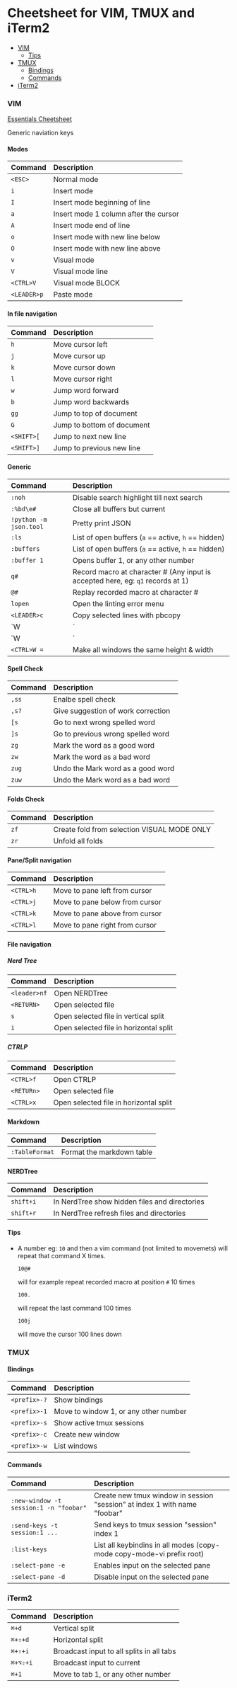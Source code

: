 Cheetsheet for VIM, TMUX and iTerm2
===

* [VIM](#vim)
  * [Tips](#tips)
* [TMUX](#tmux)
  * [Bindings](#bindings)
  * [Commands](#commands)
* [iTerm2](#iterm2)

### VIM
[Essentials Cheetsheet](https://vimsheet.com)

Generic naviation keys
#### Modes
| Command             | Description                                       |
|:--------------------|:--------------------------------------------------|
| `<ESC>`             | Normal mode                                       |
| `i`                 | Insert mode                                       |
| `I`                 | Insert mode beginning of line                     |
| `a`                 | Insert mode 1 column after the cursor             |
| `A`                 | Insert mode end of line                           |
| `o`                 | Insert mode with new line below                   |
| `O`                 | Insert mode with new line above                   |
| `v`                 | Visual mode                                       |
| `V`                 | Visual mode line                                  |
| `<CTRL>V`           | Visual mode BLOCK                                 |
| `<LEADER>p`         | Paste mode                                        |

#### In file navigation
| Command         | Description                                           |
|:----------------|:------------------------------------------------------|
| `h`             | Move cursor left                                      |
| `j`             | Move cursor up                                        |
| `k`             | Move cursor down                                      |
| `l`             | Move cursor right                                     |
| `w`             | Jump word forward                                     |
| `b`             | Jump word backwards                                   |
| `gg`            | Jump to top of document                               |
| `G`             | Jump to bottom of document                            |
| `<SHIFT>[`      | Jump to next new line                                 |
| `<SHIFT>]`      | Jump to previous new line                             |

#### Generic
| Command                | Description                                                                     |
|:-----------------------|:--------------------------------------------------------------------------------|
| `:noh`                 | Disable search highlight till next search                                       |
| `:%bd\e#`              | Close all buffers but current                                                   |
| `!python -m json.tool` | Pretty print JSON                                                               |
| `:ls`                  | List of open buffers (`a` == active, `h` == hidden)                             |
| `:buffers`             | List of open buffers (`a` == active, `h` == hidden)                             |
| `:buffer 1`            | Opens buffer 1, or any other number                                             |
| `q#`                   | Record macro at character # (Any input is accepted here, eg: `q1` records at 1) |
| `@#`                   | Replay recorded macro at character #                                            |
| `lopen`                | Open the linting error menu                                                     |
| `<LEADER>c`            | Copy selected lines with pbcopy                                                 |
| `<CTRL>W |`            | Set current window height to N (default: very high)                             |
| `<CTRL>W |`            | Set current window width  to N (default: very high)                             |
| `<CTRL>W =`            | Make all windows the same height & width                                        |

#### Spell Check

| Command                | Description                                                                     |
|:-----------------------|:--------------------------------------------------------------------------------|
| `,ss`                  | Enalbe spell check                                                              |
| `,s?`                  | Give suggestion of work correction                                              |
| `[s`                   | Go to next wrong spelled word                                                   |
| `]s`                   | Go to previous wrong spelled word                                               |
| `zg`                   | Mark the word as a good word                                                    |
| `zw`                   | Mark the word as a bad word                                                     |
| `zug`                  | Undo the Mark word as a good word                                               |
| `zuw`                  | Undo the Mark word as a bad word                                                |

#### Folds Check

| Command                | Description                                                                     |
|:-----------------------|:--------------------------------------------------------------------------------|
| `zf`                   | Create fold from selection VISUAL MODE ONLY                                     |
| `zr`                   | Unfold all folds                                                                |

#### Pane/Split navigation
| Command                | Description                                                                     |
|:-----------------------|:--------------------------------------------------------------------------------|
| `<CTRL>h`              | Move to pane left from cursor                                                   |
| `<CTRL>j`              | Move to pane below from cursor                                                  |
| `<CTRL>k`              | Move to pane above from cursor                                                  |
| `<CTRL>l`              | Move to pane right from cursor                                                  |

#### File navigation
##### Nerd Tree
| Command                | Description                                                                     |
|:-----------------------|:--------------------------------------------------------------------------------|
| `<leader>nf`           | Open NERDTree                                                                   |
| `<RETURN>`             | Open selected file                                                              |
| `s`                    | Open selected file in vertical split                                            |
| `i`                    | Open selected file in horizontal split                                          |

##### CTRLP
| Command                | Description                                                                     |
|:-----------------------|:--------------------------------------------------------------------------------|
| `<CTRL>f`              | Open CTRLP                                                                      |
| `<RETURn>`             | Open selected file                                                              |
| `<CTRL>x`              | Open selected file in horizontal split                                          |

#### Markdown

| Command        | Description               |
|:---------------|:--------------------------|
| `:TableFormat` | Format the markdown table

#### NERDTree

| Command | Description                                   |
|:--------|:----------------------------------------------|
| `shift+i`   | In NerdTree show hidden files and directories |
| `shift+r`   | In NerdTree refresh files and directories     |

#### Tips

* A number eg: `10` and then a vim command (not limited to movemets) will repeat that command X times.
    ```
    10@#
    ```
    will for example repeat recorded macro at position `#` 10 times

    ```
    100.
    ```
    will repeat the last command 100 times

    ```
    100j
    ```
    will move the cursor 100 lines down


### TMUX
#### Bindings

| Command      | Description                           |
|:-------------|:--------------------------------------|
| `<prefix>-?` | Show bindings                         |
| `<prefix>-1` | Move to window 1, or any other number |
| `<prefix>-s` | Show active tmux sessions             |
| `<prefix>-c` | Create new window                     |
| `<prefix>-w` | List windows                          |

#### Commands

| Command                                | Description                                                               |
|:---------------------------------------|:--------------------------------------------------------------------------|
| `:new-window -t session:1 -n "foobar"` | Create new tmux window in session "session" at index 1 with name "foobar" |
| `:send-keys -t session:1 ...`          | Send keys to tmux session "session" index 1                               |
| `:list-keys`                           | List all keybindins in all modes (copy-mode copy-mode-vi prefix root)     |
| `:select-pane -e`                      | Enables input on the selected pane                                        |
| `:select-pane -d`                      | Disable input on the selected pane                                        |

### iTerm2

| Command  | Description                               |
|:---------|:------------------------------------------|
| `⌘+d`    | Vertical split                            |
| `⌘+⇧+d`  | Horizontal split                          |
| `⌘+⇧+i`  | Broadcast input to all splits in all tabs |
| `⌘+⌥⇧+i` | Broadcast input to current                |
| `⌘+1`    | Move to tab 1, or any other number        |
